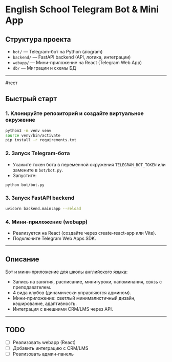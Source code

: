 # English School Telegram Bot & Mini App

## Структура проекта

- `bot/` — Telegram-бот на Python (aiogram)
- `backend/` — FastAPI backend (API, логика, интеграции)
- `webapp/` — Мини-приложение на React (Telegram Web App)
- `db/` — Миграции и схемы БД

---

#тест

## Быстрый старт

### 1. Клонируйте репозиторий и создайте виртуальное окружение

```bash
python3 -m venv venv
source venv/bin/activate
pip install -r requirements.txt
```

### 2. Запуск Telegram-бота

- Укажите токен бота в переменной окружения `TELEGRAM_BOT_TOKEN` или замените в `bot/bot.py`.
- Запустите:

```bash
python bot/bot.py
```

### 3. Запуск FastAPI backend

```bash
uvicorn backend.main:app --reload
```

### 4. Мини-приложение (webapp)

- Реализуется на React (создайте через create-react-app или Vite).
- Подключите Telegram Web Apps SDK.

---

## Описание

Бот и мини-приложение для школы английского языка:
- Запись на занятия, расписание, мини-уроки, напоминания, связь с преподавателем.
- 4 вида клубов (динамически управляются админом).
- Мини-приложение: светлый минималистичный дизайн, кэширование, адаптивность.
- Интеграция с внешними CRM/LMS через API.

---

## TODO
- [ ] Реализовать webapp (React)
- [ ] Добавить интеграцию с CRM/LMS
- [ ] Реализовать админ-панель

